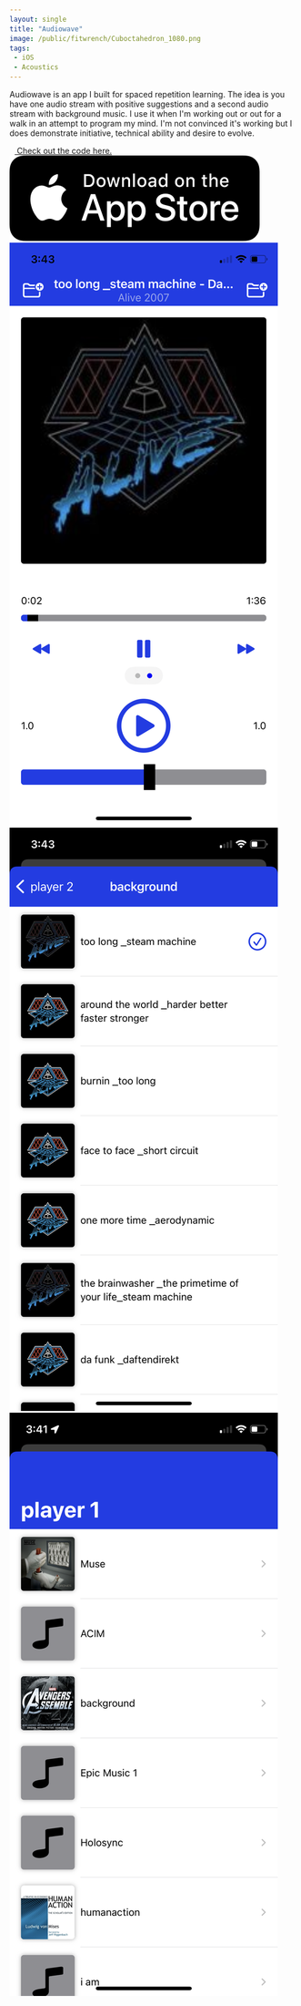 ```yaml
---
layout: single
title: "Audiowave"
image: /public/fitwrench/Cuboctahedron_1080.png
tags: 
 - iOS
 - Acoustics
---
```

<div class="row pb-3">

  <p>Audiowave is an app I built for spaced repetition learning. The idea is you have one audio stream with positive suggestions and a second audio stream with background music. I use it when I'm working out or out for a walk in an attempt to program my mind. I'm not convinced it's working but I does demonstrate initiative, technical ability and desire to evolve.</p>

  <a href="https://github.com/sphericalwave/AudioWave4" title="Audiowave Github" target="blank" class="pt-3 d-flex align-items-center">
    <i class="fab fa-github fa-2x" style="display: inline-block; margin-right: 9px;"></i>
    Check out the code here.
  </a>

  <a href="https://apps.apple.com/sa/app/audiowave/id1658347047" title="Audiowave App Store" target="blank">
    <img src="/public/appstore.png" alt="Your Image" class="img-thumbnail w-25">
  </a>

</div>

<div class="row">

<div class="col-lg-4 col-md-6 col-sm-12">
    <img src="/public/audiowave/player.PNG" alt="Your Image" class="img-thumbnail">
  </div>

  <div class="col-lg-4 col-md-6 col-sm-12">
    <img src="/public/audiowave/playlist.PNG" alt="Your Image" class="img-thumbnail">
  </div>

  <div class="col-lg-4 col-md-6 col-sm-12">
    <img src="/public/audiowave/playlists.PNG" alt="Your Image" class="img-thumbnail">
  </div>

</div>